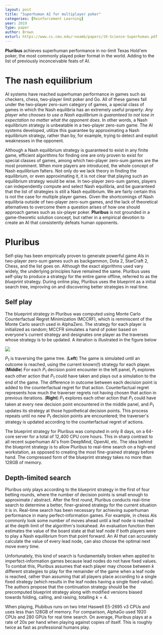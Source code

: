 ```yaml
---
layout: post
title: "Superhuman AI for multiplayer poker"
categories: [Reinforcement Learning]
year: 2019
type: paper
author: Brown
exturl: https://www.cs.cmu.edu/~noamb/papers/19-Science-Superhuman.pdf
---
```

**Pluribus** achieves superhuman performance in no-limit Texas Hold'em poker, the most commonly played poker format in the world. Adding to the list of previously inconceivable feats of AI. 

# The nash equilibrium
AI systems have reached superhuman performance in games such as checkers, chess, two-player limit poker and Go. All of these games fall under the two-player zero-sum category of games, a special class of games in which the Nash equilibria has an extremely useful property: *Any player who chooses to use a Nash equilibrium is guaranteed to not lose in expectation no matter what the opponent does*. In other words, a Nash equilibrium strategy is unbeatable in a two-player zero-sum game. The AI systems developed, utilize this guarantee by approximating a Nash equilibrium strategy, rather than by, for example, trying to detect and exploit weaknesses in the opponent. 

Although a Nash equilibrium strategy is guaranteed to exist in any finite game, efficient algorithms for finding one are only proven to exist for special classes of games, among which two-player zero-sum games are the most prominent. When more players are introduced, the whole concept of Nash equilibrium falters. Not only do we lack theory in finding the equilibrium, or even approximating it, it is not clear that playing such an equilibrium strategy would be wise. In two-player zero-sum games, players can independently compute and select Nash equilibria, and be guaranteed that the list of strategies is still a Nash equilibrium. We are fairly certain this is not the case for multiple player games. Given the shortcomings of Nash equilibria outside of two-player zero-sum games, and the lack of theoretical alternatives to overcome them a question arises of how one should approach games such as six-player poker. **Pluribus** is not grounded in a game-theoretic solution concept, but rather in a empirical devotion to create an AI that consistently defeats human opponents.

# Pluribus 
Self-play has been empirically proven to generate powerful game AIs in two-player zero-sum games such as backgammon, Dota 2, StarCraft 2, Chess, and the list goes on. Although the exact algorithms used vary widely, the underlying principles have remained the same. Pluribus uses self-play to produce a strategy for the entire game offline, referred to as the *blueprint* strategy. During online play, Pluribus uses the blueprint as a initial search tree, improving on and discovering better strategies in real time.  

## Self play
The blueprint strategy in Pluribus was computed using Monte Carlo Counterfactual Regret Minimization (MCCRF), which is reminiscent of the Monte Carlo search used in AlphaZero. The strategy for each player is initialized as random; MCCFR simulates a hand of poker based on everyone's current strategy and designates one player as the traverses whose strategy is to be updated. A iteration is illustrated in the figure below

![](/images/montecarlocfr.png)

$P_1$ is traversing the game tree. (**Left**) The game is simulated until an outcome is reached, using the current known(!) strategy for each player. (**Middle**) For each $P_1$ decision point encounter in the left panel, $P_1$ explores each other action that $P_1$ could have taken and plays out a simulation to the end of the game. The difference in outcome between each decision point is added to the counterfactual regret for that action. Counterfactual regret represents how much the traverser regrets not having chosen that action in previous iterations. (**Right**) $P_1$ explores each other action that $P_1$ could have taken at every new decision point encountered in the middle panel, and $P_1$ updates its strategy at those hypothetical decision points. This process repeats until no new $P_1$ decision points are encountered; the traverser's strategy is updated according to the counterfactual regret of actions.

The blueprint strategy for Pluribus was computed in only 8 days, on a 64-core server for a total of 12,400 CPU core hours. This in sharp contrast to all recent superhuman AI's from DeepMind, OpenAI, etc. The idea behind the blueprint strategy is to allow Pluribus to real-time search on a high-end workstation, as opposed to creating the most fine-grained strategy before hand. The compressed form of the blueprint strategy takes no more than 128GB of memory.

## Depth-limited search
Pluribus only plays according to the blueprint strategy in the first of four betting rounds, where the number of decision points is small enough to approximate / abstract. After the first round, Pluribus conducts real-time search  to determine a better, finer-grained strategy for the current situation it is in. Real-time search has been necessary for achieving superhuman performance in many perfect-information games. For example, in chess AIs commonly look some number of moves ahead until a leaf node is reached at the depth limit of the algorithm's lookahead. An evaluation function then estimates the value of the board state at that leaf node if both players were to play a Nash equilibrium from that point forward. An AI that can accurately calculate the value of every lead node, can also choose the optimal next move every time. 

Unfortunately, this kind of search is fundamentally broken when applied to imperfect-information games because lead nodes do not have fixed values. To combat this, Pluribus   assumes that each player may choose between $k$ different strategies to play for the remainder of the game when a leaf node is reached, rather than assuming that all players place according to a single fixed strategy (which results in the leaf nodes having a single fixed value). The authors propose that the continuation strategy should be the precomputed blueprint strategy along with modified versions biased towards folding, calling, and raising, totalling $k = 4$.

When playing, Plubibus runs on two Intel Haswell E5-2695 v3 CPUs and uses less than 128GB of memory. For comparison, AlphaGo used 1920 CPUs and 280 GPUs for real time search. On average, Pluribus plays at a rate of 20s per hand when playing against copies of itself. This is roughly twice as fast as professional humans play.




